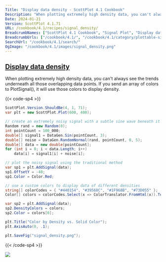 ```yaml
---
Title: "Display data density - ScottPlot 4.1 Cookbook"
Description: "When plotting extremely high density data, you can't always see the trends underneath all those overlapping data points. If you send an array of colors to PlotSignal(), it will use those colors to display density."
Date: 2024-01-21
Version: ScottPlot 4.1.71
URL: /cookbook/4.1/recipes/signal_density/
BreadcrumbNames: ["ScottPlot 4.1 Cookbook", "Signal Plot", "Display data density"]
BreadcrumbUrls: ["/cookbook/4.1/", "/cookbook/4.1/category/plottable-signal-plot", "/cookbook/4.1/recipes/signal_density/"]
SearchUrl: "/cookbook/4.1/search/"
OgImage: "/cookbook/4.1/images/signal_density.png"
---
```


<h2><a id='display-data-density' href='/cookbook/4.1/recipes/signal_density/'>Display data density</a></h2>

When plotting extremely high density data, you can't always see the trends underneath all those overlapping data points. If you send an array of colors to PlotSignal(), it will use those colors to display density.

{{< code-sp4 >}}

```cs
ScottPlot.Version.ShouldBe(4, 1, 71);
var plt = new ScottPlot.Plot(600, 400);

// create an extremely noisy signal with a subtle sine wave beneath it
Random rand = new Random(0);
int pointCount = 100_000;
double[] signal1 = DataGen.Sin(pointCount, 3);
double[] noise = DataGen.RandomNormal(rand, pointCount, 0, 5);
double[] data = new double[pointCount];
for (int i = 0; i < data.Length; i++)
    data[i] = signal1[i] + noise[i];

// plot the noisy signal using the traditional method
var sp1 = plt.AddSignal(data);
sp1.OffsetY = -40;
sp1.Color = Color.Red;

// use a custom colors to display data of different densities
string[] colorCodes = { "#440154", "#39568C", "#1F968B", "#73D055" };
Color[] colors = colorCodes.Select(x => ColorTranslator.FromHtml(x)).ToArray();

var sp2 = plt.AddSignal(data);
sp2.DensityColors = colors;
sp2.Color = colors[0];

plt.Title("Color by Density vs. Solid Color");
plt.AxisAuto(0, .1);

plt.SaveFig("signal_density.png");
```

{{< /code-sp4 >}}

<img src='../../images/signal_density.png' class='d-block mx-auto my-5' />


